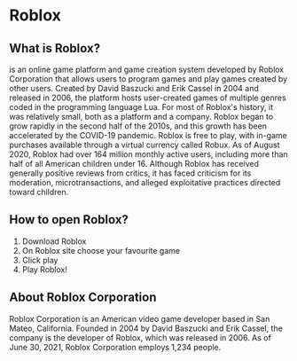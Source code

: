 <h1>Roblox</h1>
<h2>What is Roblox?</h2>
<bd>is an online game platform and game creation system developed by Roblox Corporation that allows users to program games and play games created by other users. Created by David Baszucki and Erik Cassel in 2004 and released in 2006, the platform hosts user-created games of multiple genres coded in the programming language Lua. For most of Roblox's history, it was relatively small, both as a platform and a company. Roblox began to grow rapidly in the second half of the 2010s, and this growth has been accelerated by the COVID-19 pandemic.</bd>
<bd>Roblox is free to play, with in-game purchases available through a virtual currency called Robux. As of August 2020, Roblox had over 164 million monthly active users, including more than half of all American children under 16.</bd>
<bd>Although Roblox has received generally positive reviews from critics, it has faced criticism for its moderation, microtransactions, and alleged exploitative practices directed toward children.</bd>
<h2>How to open Roblox?</h2>
<ol>
  <li>Download Roblox</li>
  <li>On Roblox site choose your favourite game</li>
  <li>Click play</li>
  <li>Play Roblox!</li>
</ol>
<h2>About Roblox Corporation</h2>
<bd>Roblox Corporation is an American video game developer based in San Mateo, California. Founded in 2004 by David Baszucki and Erik Cassel, the company is the developer of Roblox, which was released in 2006. As of June 30, 2021, Roblox Corporation employs 1,234 people.</bd>
